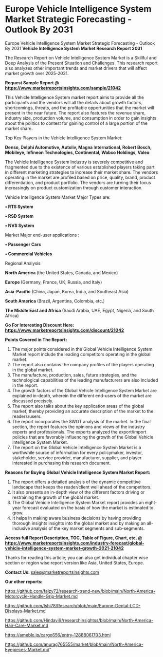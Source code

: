 # Europe Vehicle Intelligence System Market Strategic Forecasting - Outlook By 2031
Europe Vehicle Intelligence System Market Strategic Forecasting - Outlook By 2031
<strong>Vehicle Intelligence System Market Research Report 2031</strong>

The Research Report on Vehicle Intelligence System Market is a Skillful and Deep Analysis of the Present Situation and Challenges. This research report also analyzes other important trends and market drivers that will affect market growth over 2025-2031.

<strong>Request Sample Report @ <a href=https://www.marketreportsinsights.com/sample/21042>https://www.marketreportsinsights.com/sample/21042</a></strong>

This Vehicle Intelligence System market report aims to provide all the participants and the vendors will all the details about growth factors, shortcomings, threats, and the profitable opportunities that the market will present in the near future. The report also features the revenue share, industry size, production volume, and consumption in order to gain insights about the politics to contest for gaining control of a large portion of the market share.

Top Key Players in the Vehicle Intelligence System Market:

<strong>Denso, Delphi Automotive, Autoliv, Magna International, Robert Bosch, Mobileye, Infineon Technologies, Continental, Wabco Holdings, Valeo</strong>

The Vehicle Intelligence System Industry is severely competitive and fragmented due to the existence of various established players taking part in different marketing strategies to increase their market share. The vendors operating in the market are profiled based on price, quality, brand, product differentiation, and product portfolio. The vendors are turning their focus increasingly on product customization through customer interaction.

Vehicle Intelligence System Market Major Types are:

<strong>• RTS System

• RSD System

• NVS System</strong>

Market Major end-user applications :

<strong>• Passenger Cars

• Commercial Vehicles</strong>

Regional Analysis

</u><strong><b>North America</b></strong> (the United States, Canada, and Mexico)

<strong><b>Europe </b></strong>(Germany, France, UK, Russia, and Italy)

<strong><b>Asia-Pacific</b></strong> (China, Japan, Korea, India, and Southeast Asia)

<strong><b>South America</b></strong> (Brazil, Argentina, Colombia, etc.)

<strong><b>The Middle East and Africa</b></strong> (Saudi Arabia, UAE, Egypt, Nigeria, and South Africa)

<strong>Go For Interesting Discount Here: <a href=https://www.marketreportsinsights.com/discount/21042>https://www.marketreportsinsights.com/discount/21042</a></strong>

<strong>Points Covered in The Report:</strong>
<ol>
  <li>The major points considered in the Global Vehicle Intelligence System Market report include the leading competitors operating in the global market.</li>
  <li>The report also contains the company profiles of the players operating in the global market.</li>
  <li>The manufacture, production, sales, future strategies, and the technological capabilities of the leading manufacturers are also included in the report.</li>
  <li>The growth factors of the Global Vehicle Intelligence System Market are explained in-depth, wherein the different end-users of the market are discussed precisely.</li>
  <li>The report also talks about the key application areas of the global market, thereby providing an accurate description of the market to the readers/users.</li>
  <li>The report incorporates the SWOT analysis of the market. In the final section, the report features the opinions and views of the industry experts and professionals. The experts analyzed the export/import policies that are favorably influencing the growth of the Global Vehicle Intelligence System Market.</li>
  <li>The report on the Global Vehicle Intelligence System Market is a worthwhile source of information for every policymaker, investor, stakeholder, service provider, manufacturer, supplier, and player interested in purchasing this research document.</li>
</ol>
<strong>Reasons for Buying Global Vehicle Intelligence System Market Report:</strong>

<ol>
  <li>The report offers a detailed analysis of the dynamic competitive landscape that keeps the reader/client well ahead of the competitors.</li>
  <li>It also presents an in-depth view of the different factors driving or restraining the growth of the global market.</li>
  <li>The Global Vehicle Intelligence System Market report provides an eight-year forecast evaluated on the basis of how the market is estimated to grow.</li>
  <li>It helps in making aware business decisions by having providing thorough insights insights into the global market and by making an all-inclusive analysis of the key market segments and sub-segments.</li>
</ol>
<strong>Access full Report Description, TOC, Table of Figure, Chart, etc. @ <a href=https://www.marketreportsinsights.com/industry-forecast/global-vehicle-intelligence-system-market-growth-2021-21042>https://www.marketreportsinsights.com/industry-forecast/global-vehicle-intelligence-system-market-growth-2021-21042</a></strong>


Thanks for reading this article; you can also get individual chapter wise section or region wise report version like Asia, United States, Europe.

<strong>Contact Us:</strong>
sales@marketreportsinsights.com

<strong>Our other reports:</strong>

<a href=https://github.com/faizy72/research-trend-new/blob/main/North-America-Motorcycle-Handle-Grip-Market.md>https://github.com/faizy72/research-trend-new/blob/main/North-America-Motorcycle-Handle-Grip-Market.md</a>

<a href=https://github.com/Ishi78/Research/blob/main/Europe-Dental-LCD-Displays-Market.md>https://github.com/Ishi78/Research/blob/main/Europe-Dental-LCD-Displays-Market.md</a>

<a href=https://github.com/Hindavi9/researchinsightss/blob/main/North-America-Hair-Care-Market.md>https://github.com/Hindavi9/researchinsightss/blob/main/North-America-Hair-Care-Market.md</a>

<a href=https://ameblo.jp/cargo656/entry-12888061703.html>https://ameblo.jp/cargo656/entry-12888061703.html</a>

<a href=https://github.com/anurag765555/market/blob/main/North-America-Eyepieces-Market.md>https://github.com/anurag765555/market/blob/main/North-America-Eyepieces-Market.md</a>"
